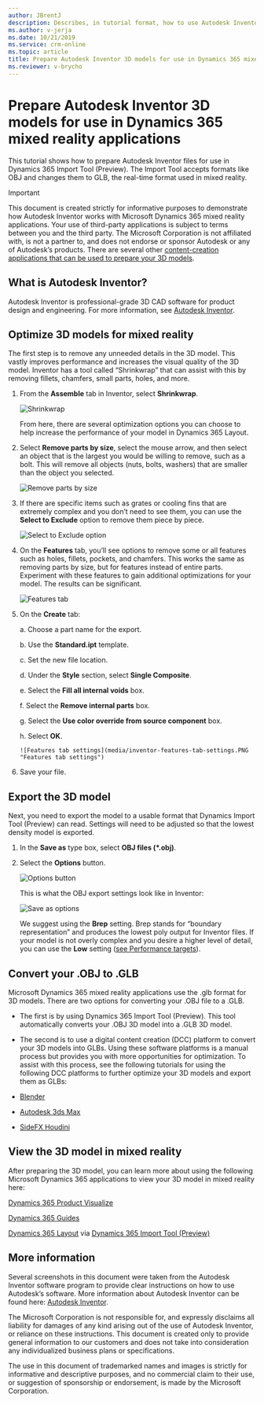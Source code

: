 ```yaml
---
author: JBrentJ
description: Describes, in tutorial format, how to use Autodesk Inventor to prepare 3D models for use in Dynamics 365 mixed reality applications
ms.author: v-jerja
ms.date: 10/21/2019
ms.service: crm-online
ms.topic: article
title: Prepare Autodesk Inventor 3D models for use in Dynamics 365 mixed reality applications
ms.reviewer: v-brycho
---
```


# Prepare Autodesk Inventor 3D models for use in Dynamics 365 mixed reality applications

This tutorial shows how to prepare Autodesk Inventor files for use in Dynamics 365 Import Tool (Preview). The Import Tool accepts 
formats like OBJ and changes them to GLB, the real-time format used in mixed reality.  

> [!IMPORTANT]
> This document is created strictly for informative purposes to demonstrate how Autodesk Inventor works with Microsoft Dynamics 365 
mixed reality applications. Your use of third-party applications is subject to terms between you and the third party. The Microsoft 
Corporation is not affiliated with, is not a partner to, and does not endorse or sponsor Autodesk or any of Autodesk’s products. 
There are several other [content-creation applications that can be used to prepare your 3D models](https://docs.microsoft.com/dynamics365/mixed-reality/import-tool/convert-models#tools-for-exporting-cad-models). 

## What is Autodesk Inventor?

Autodesk Inventor is professional-grade 3D CAD software for product design and engineering. For more information, see [Autodesk Inventor](https://www.autodesk.com/products/inventor/overview). 

## Optimize 3D models for mixed reality

The first step is to remove any unneeded details in the 3D model. This vastly improves performance and increases the visual quality of the 3D model. Inventor has a tool called “Shrinkwrap” that can assist with this by removing fillets, chamfers, small parts, holes, and more.

1.	From the **Assemble** tab in Inventor, select **Shrinkwrap**.

    ![Shrinkwrap](media/inventor-shrinkwrap.PNG "Shrinkwarp") 
    
    From here, there are several optimization options you can choose to help increase the performance of your model in Dynamics 365 Layout. 
 
2.	Select **Remove parts by size**, select the mouse arrow, and then select an object that is the largest you would be willing to remove, such as a bolt. This will remove all objects (nuts, bolts, washers) that are smaller than the object you selected.

    ![Remove parts by size](media/inventor-remove-parts.PNG "Remove parts by size") 
 
3.	If there are specific items such as grates or cooling fins that are extremely complex and you don’t need to see them, you can use the **Select to Exclude** option to remove them piece by piece.

    ![Select to Exclude option](media/inventor-select-to-exclude.PNG "Select to Exclude option") 

4.	On the **Features** tab, you’ll see options to remove some or all features such as holes, fillets, pockets, and chamfers. This works the same as removing parts by size, but for features instead of entire parts. Experiment with these features to gain additional optimizations for your model. The results can be significant.

    ![Features tab](media/inventor-features-tab.PNG "Features tab") 
 
5.	On the **Create** tab:

    a.	Choose a part name for the export.
    
    b.	Use the **Standard.ipt** template.

    c.	Set the new file location.

    d.	Under the **Style** section, select **Single Composite**. 

    e.	Select the **Fill all internal voids** box.

    f.	Select the **Remove internal parts** box.

    g.	Select the **Use color override from source component** box.

    h.	Select **OK**.
 
        ![Features tab settings](media/inventor-features-tab-settings.PNG "Features tab settings") 
 
6.	Save your file. 

## Export the 3D model

Next, you need to export the model to a usable format that Dynamics Import Tool (Preview) can read. Settings will need to be adjusted so that the lowest density model is exported. 

1.	In the **Save as** type box, select **OBJ files (*.obj)**.
    
2.	Select the **Options** button.

    ![Options button](media/inventor-options-button.PNG "Options button") 
    
    This is what the OBJ export settings look like in Inventor:
    
    ![Save as options](media/inventor-save-as-options.PNG "Save as options") 
    
    We suggest using the **Brep** setting.  Brep stands for “boundary representation” and produces the lowest poly output for Inventor files.  If your model is not overly complex and you desire a higher level of detail, you can use the **Low** setting ([see Performance targets](https://docs.microsoft.com/dynamics365/mixed-reality/import-tool/optimize-models#performance-targets)).
    
## Convert your .OBJ to .GLB

Microsoft Dynamics 365 mixed reality applications use the .glb format for 3D models. There are two options for converting your .OBJ file to a .GLB.

- The first is by using Dynamics 365 Import Tool (Preview). This tool automatically converts your .OBJ 3D model into a .GLB 3D model.

- The second is to use a digital content creation (DCC) platform to convert your 3D models into GLBs. Using these software platforms is a manual process but provides you with more opportunities for optimization. To assist with this process, see the following tutorials for using the following DCC platforms to further optimize your 3D models and export them as GLBs:

- [Blender](blender.md)

- [Autodesk 3ds Max](3ds-max.md)

- [SideFX Houdini](houdini.md)

## View the 3D model in mixed reality

After preparing the 3D
model, you can learn more about using the following Microsoft Dynamics 365 applications to view your 3D model in mixed reality here: 

[Dynamics 365 Product Visualize](https://docs.microsoft.com/dynamics365/mixed-reality/product-visualize/) 

[Dynamics 365 Guides](https://docs.microsoft.com/dynamics365/mixed-reality/guides/) 

[Dynamics 365 Layout](https://docs.microsoft.com/dynamics365/mixed-reality/layout/index) via [Dynamics 365 Import Tool (Preview)](https://docs.microsoft.com/dynamics365/mixed-reality/import-tool/import-tool)

## More information

Several screenshots in this document were taken from the Autodesk Inventor software program to provide clear instructions on how to use Autodesk’s software.  More information about Autodesk Inventor can be found here: [Autodesk Inventor](https://aka.ms/Autodesk_inventor).

The Microsoft Corporation is not responsible for, and expressly disclaims all liability for damages of any kind arising out of the use of Autodesk Inventor, or reliance on these instructions. This document is created only to provide general information to our customers and does not take into consideration any individualized business plans or specifications.

The use in this document of trademarked names and images is strictly for informative and descriptive purposes, and no commercial claim to their use, or suggestion of sponsorship or endorsement, is made by the Microsoft Corporation.



